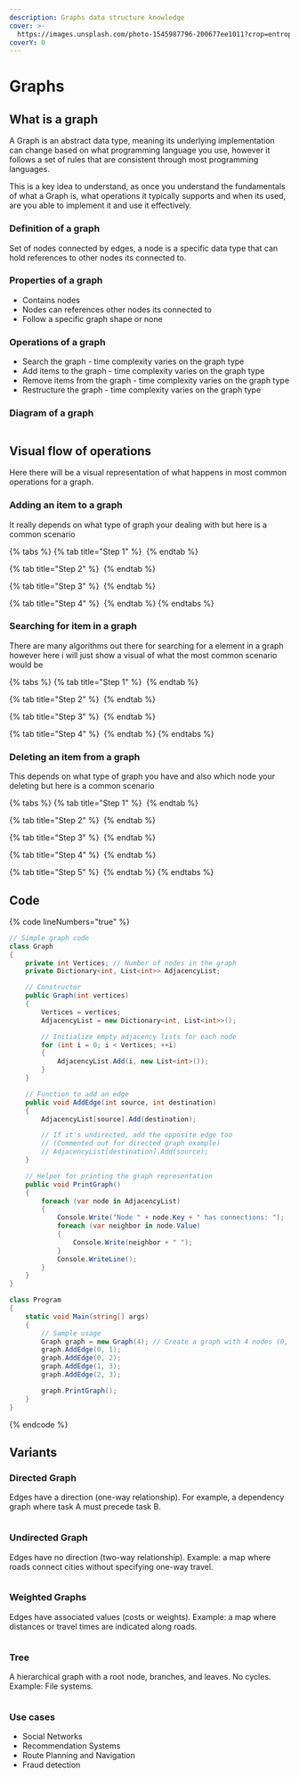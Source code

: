 ```yaml
---
description: Graphs data structure knowledge
cover: >-
  https://images.unsplash.com/photo-1545987796-200677ee1011?crop=entropy&cs=srgb&fm=jpg&ixid=M3wxOTcwMjR8MHwxfHNlYXJjaHwxfHxuZXR3b3JrfGVufDB8fHx8MTcwODk3MzI0MHww&ixlib=rb-4.0.3&q=85
coverY: 0
---
```


# Graphs

## What is a graph

A Graph is an abstract data type, meaning its underlying implementation can change based on what programming language you use, however it follows a set of rules that are consistent through most programming languages.

This is a key idea to understand, as once you understand the fundamentals of what a Graph  is, what operations it typically supports and when its used, are you able to implement it and use it effectively.

### Definition of a graph

Set of nodes connected by edges, a node is a specific data type that can hold references to other nodes its connected to.

### Properties of a graph

* Contains nodes
* Nodes can references other nodes its connected to
* Follow a specific graph shape or none

### Operations of a graph

* Search the graph - time complexity varies on the graph type
* Add items to the graph - time complexity varies on the graph type
* Remove items from the graph - time complexity varies on the graph type
* Restructure the graph - time complexity varies on the graph type

### Diagram of a graph

<img src="../../.gitbook/assets/file.excalidraw (9).svg" alt="" class="gitbook-drawing">

## Visual flow of operations

Here there will be a visual representation of what happens in most common operations for a graph.

### Adding an item to a graph

It really depends on what type of graph your dealing with but here is a common scenario

{% tabs %}
{% tab title="Step 1" %}
<img src="../../.gitbook/assets/file.excalidraw (57).svg" alt="" class="gitbook-drawing">
{% endtab %}

{% tab title="Step 2" %}
<img src="../../.gitbook/assets/file.excalidraw (58).svg" alt="" class="gitbook-drawing">
{% endtab %}

{% tab title="Step 3" %}
<img src="../../.gitbook/assets/file.excalidraw (59).svg" alt="" class="gitbook-drawing">
{% endtab %}

{% tab title="Step 4" %}
<img src="../../.gitbook/assets/file.excalidraw (60).svg" alt="" class="gitbook-drawing">
{% endtab %}
{% endtabs %}

### Searching for item in a graph

There are many algorithms out there for searching for a element in a graph however here i will just show a visual of what the most common scenario would be

{% tabs %}
{% tab title="Step 1" %}
<img src="../../.gitbook/assets/file.excalidraw (5).svg" alt="" class="gitbook-drawing">
{% endtab %}

{% tab title="Step 2" %}
<img src="../../.gitbook/assets/file.excalidraw (6).svg" alt="" class="gitbook-drawing">
{% endtab %}

{% tab title="Step 3" %}
<img src="../../.gitbook/assets/file.excalidraw (7).svg" alt="" class="gitbook-drawing">
{% endtab %}

{% tab title="Step 4" %}
<img src="../../.gitbook/assets/file.excalidraw (8).svg" alt="" class="gitbook-drawing">
{% endtab %}
{% endtabs %}

### Deleting an item from a graph

This depends on what type of graph you have and also which node your deleting but here is a common scenario&#x20;

{% tabs %}
{% tab title="Step 1" %}
<img src="../../.gitbook/assets/file.excalidraw.svg" alt="" class="gitbook-drawing">
{% endtab %}

{% tab title="Step 2" %}
<img src="../../.gitbook/assets/file.excalidraw (1).svg" alt="" class="gitbook-drawing">
{% endtab %}

{% tab title="Step 3" %}
<img src="../../.gitbook/assets/file.excalidraw (2).svg" alt="" class="gitbook-drawing">
{% endtab %}

{% tab title="Step 4" %}
<img src="../../.gitbook/assets/file.excalidraw (3).svg" alt="" class="gitbook-drawing">
{% endtab %}

{% tab title="Step 5" %}
<img src="../../.gitbook/assets/file.excalidraw (4).svg" alt="" class="gitbook-drawing">
{% endtab %}
{% endtabs %}

## Code

{% code lineNumbers="true" %}
```csharp
// Simple graph code
class Graph
{
    private int Vertices; // Number of nodes in the graph
    private Dictionary<int, List<int>> AdjacencyList;

    // Constructor
    public Graph(int vertices)
    {
        Vertices = vertices;
        AdjacencyList = new Dictionary<int, List<int>>();

        // Initialize empty adjacency lists for each node
        for (int i = 0; i < Vertices; ++i)
        {
            AdjacencyList.Add(i, new List<int>());
        }
    }

    // Function to add an edge
    public void AddEdge(int source, int destination)
    {
        AdjacencyList[source].Add(destination);

        // If it's undirected, add the opposite edge too 
        // (Commented out for directed graph example)
        // AdjacencyList[destination].Add(source);
    }

    // Helper for printing the graph representation
    public void PrintGraph()
    {
        foreach (var node in AdjacencyList)
        {
            Console.Write("Node " + node.Key + " has connections: ");
            foreach (var neighbor in node.Value)
            {
                Console.Write(neighbor + " ");
            }
            Console.WriteLine();
        }
    }
}

class Program
{
    static void Main(string[] args)
    {
        // Sample usage
        Graph graph = new Graph(4); // Create a graph with 4 nodes (0, 1, 2, 3)
        graph.AddEdge(0, 1);
        graph.AddEdge(0, 2);
        graph.AddEdge(1, 3);
        graph.AddEdge(2, 3);

        graph.PrintGraph(); 
    }
}

```
{% endcode %}

## Variants

### Directed Graph

Edges have a direction (one-way relationship). For example, a dependency graph where task A must precede task B.

<figure><img src="../../.gitbook/assets/Directed_graph_no_background.svg.png" alt=""><figcaption></figcaption></figure>

### Undirected Graph

Edges have no direction (two-way relationship). Example: a map where roads connect cities without specifying one-way travel.

<figure><img src="../../.gitbook/assets/Screenshot 2024-02-29 170817.png" alt=""><figcaption></figcaption></figure>

### **Weighted** Graphs

Edges have associated values (costs or weights). Example: a map where distances or travel times are indicated along roads.

<figure><img src="../../.gitbook/assets/w-graph.webp" alt=""><figcaption></figcaption></figure>

### Tree

A hierarchical graph with a root node, branches, and leaves. No cycles. Example: File systems.

<figure><img src="../../.gitbook/assets/270px-Tree_graph.svg.png" alt=""><figcaption></figcaption></figure>

### Use cases

* Social Networks
* Recommendation Systems&#x20;
* Route Planning and Navigation
* Fraud detection
